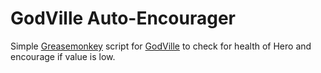 # GodVille Auto-Encourager
Simple [Greasemonkey](https://addons.mozilla.org/en-US/firefox/addon/greasemonkey) script for [GodVille](https://godvillegame.com/) to check for health of Hero and encourage if value is low. 
